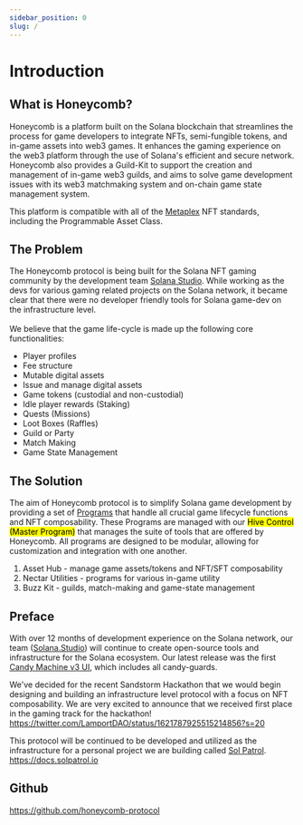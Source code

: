 ```yaml
---
sidebar_position: 0
slug: /
---
```


# Introduction

## What is Honeycomb?

Honeycomb is a platform built on the Solana blockchain that streamlines the process for game developers to integrate NFTs, semi-fungible tokens, and in-game assets into web3 games. It enhances the gaming experience on the web3 platform through the use of Solana's efficient and secure network. Honeycomb also provides a Guild-Kit to support the creation and management of in-game web3 guilds, and aims to solve game development issues with its web3 matchmaking system and on-chain game state management system.

This platform is compatible with all of the [Metaplex](https://docs.metaplex.com/) NFT standards, including the Programmable Asset Class.

## The Problem

The Honeycomb protocol is being built for the Solana NFT gaming community by the development team [Solana Studio](https://www.solana.studio/). While working as the devs for various gaming related projects on the Solana network, it became clear that there were no developer friendly tools for Solana game-dev on the infrastructure level.\
\
We believe that the game life-cycle is made up the following core functionalities:

- Player profiles
- Fee structure
- Mutable digital assets
- Issue and manage digital assets
- Game tokens (custodial and non-custodial)
- Idle player rewards (Staking)
- Quests (Missions)
- Loot Boxes (Raffles)
- Guild or Party
- Match Making
- Game State Management

## The Solution

The aim of Honeycomb protocol is to simplify Solana game development by providing a set of [Programs](programs/) that handle all crucial game lifecycle functions and NFT composability. These Programs are managed with our <mark>Hive Control (Master Program)</mark> that manages the suite of tools that are offered by Honeycomb. All programs are designed to be modular, allowing for customization and integration with one another.

1. Asset Hub - manage game assets/tokens and NFT/SFT composability
2. Nectar Utilities - programs for various in-game utility
3. Buzz Kit - guilds, match-making and game-state management

## Preface

With over 12 months of development experience on the Solana network, our team ([Solana.Studio](https://www.solana.studio/)) will continue to create open-source tools and infrastructure for the Solana ecosystem. Our latest release was the first [Candy Machine v3 UI](https://github.com/Solana-Studio/Candy-Machine-V3-UI), which includes all candy-guards.&#x20;

We've decided for the recent Sandstorm Hackathon that we would begin designing and building an infrastructure level protocol with a focus on NFT composability. We are very excited to announce that we received first place in the gaming track for the hackathon!
https://twitter.com/LamportDAO/status/1621787925515214856?s=20

This protocol will be continued to be developed and utilized as the infrastructure for a personal project we are building called [Sol Patrol](https://twitter.com/SolPatrolNFT).&#x20;
https://docs.solpatrol.io

## Github

https://github.com/honeycomb-protocol
